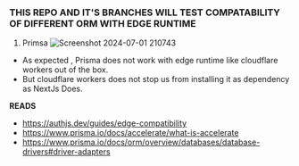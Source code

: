 ### THIS REPO AND IT'S BRANCHES WILL TEST COMPATABILITY OF DIFFERENT ORM WITH EDGE RUNTIME

1. Primsa
![Screenshot 2024-07-01 210743](https://github.com/SkullRex001/Edge/assets/122201082/96c64272-8406-40a4-9a5d-0fcf457825ed)

- As expected , Prisma does not work with edge runtime like cloudflare workers out of the box.
- But cloudflare workers does not stop us from installing it as dependency as NextJs Does.

**READS**

- https://authjs.dev/guides/edge-compatibility
- https://www.prisma.io/docs/accelerate/what-is-accelerate
- https://www.prisma.io/docs/orm/overview/databases/database-drivers#driver-adapters
